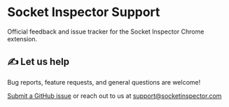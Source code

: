 # Socket Inspector Support
Official feedback and issue tracker for the Socket Inspector Chrome extension.

## ✍️ Let us help
Bug reports, feature requests, and general questions are welcome!

[Submit a GitHub issue](https://github.com/Socket-Inspector/Socket-Inspector-Support/issues/new/choose) or reach out to us at [support@socketinspector.com](mailto:support@socketinspector.com)
